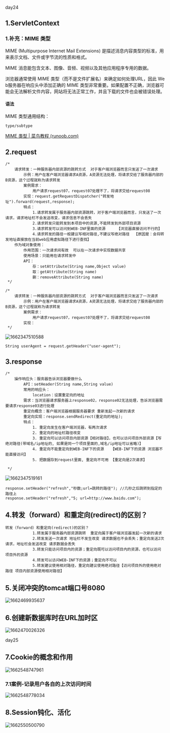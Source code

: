 

day24

## 1.ServletContext

### 1.补充：MIME 类型

MIME (Multipurpose Internet Mail Extensions) 是描述消息内容类型的标准，用来表示文档、文件或字节流的性质和格式。

MIME 消息能包含文本、图像、音频、视频以及其他应用程序专用的数据。

浏览器通常使用 MIME 类型（而不是文件扩展名）来确定如何处理URL，因此 We b服务器在响应头中添加正确的 MIME 类型非常重要。如果配置不正确，浏览器可能会无法解析文件内容，网站将无法正常工作，并且下载的文件也会被错误处理。

#### 语法

MIME 类型通用结构：

```
type/subtype
```

[MIME 类型 | 菜鸟教程 (runoob.com)](https://www.runoob.com/http/mime-types.html)



## 2.request

```
/*
    请求转发：一种服务器内部资源的跳转方式  对于客户端浏览器而言只发送了一次请求
        示例：用户在客户端浏览器请求A资源，A资源无法处理，将请求交给了服务器内部的B资源，这个过程就称为请求转发
        案例需求：
            用户请求request07，request07处理不了，将请求交给request08
        实现：request.getRequestDispatcher("转发地址").forward(request,response);
        特点：
            1.请求转发属于服务器内部资源跳转，对于客户端浏览器而言，只发送了一次请求，请求地址栏不会发送改变，请求信息不会丢失
            2.请求转发只能转发到本项目中的资源,不能转发到外部项目资源
            3.请求转发可以访问到WEB-INF里面的资源     【浏览器直接访问不行的】
            4.请求转发的路径一般建议写相对路径,不建议写绝对路径  【原因是：会将转发地址直接放在当前web应用虚拟路径下进行查找】
    作为域对象使用：
        作用范围：一次请求间有效  可以在一次请求中实现数据共享
        使用场景：只能用在请求转发中
        API：
            存：setAttribute(String name,Object value)
            取：getAttribute(String name)
            删：removeAttribute(String name)
 */
```

```
/*
    请求转发：一种服务器内部资源的跳转方式  对于客户端浏览器而言只发送了一次请求
        示例：用户在客户端浏览器请求A资源，A资源无法处理，将请求交给了服务器内部的B资源，这个过程就称为请求转发
        案例需求：
            用户请求request07，request07处理不了，将请求交给request08
        实现：
 */
```

![1662347510588](C:\Users\Jasper\AppData\Roaming\Typora\typora-user-images\1662347510588.png)

```
String userAgent = request.getHeader("user-agent");
```



## 3.response

```
/*
    操作响应头：服务器告诉浏览器要做什么
        API：setHeader(String name,String value)
        常用的响应头：
            location：设置重定向的地址
        需求：当浏览器请求服务器上response02，response02无法处理，告诉浏览器需要请求response03进行处理
        重定向概念：客户端浏览器根据服务器要求 重新发起一次新的请求
        重定向实现：response.sendRedirect(重定向的地址);
        特点：
            1. 重定向发生在客户端浏览器，有两次请求
            2. 重定向的地址栏路径改变
            3. 重定向可以访问项目内部资源【相对路径】，也可以访问项目外部资源【写绝对路径(带域名/ip地址的, 如果是同一个项目里面的,域名/ip地址可以省略)】
            4. 重定向不能重定向到WEB-INF下的资源   【WEB-INF下的资源 浏览器不能直接访问】
            5. 把数据存到request里面, 重定向不可用 【重定向是2次请求】

 */
```

![1662347519161](C:\Users\Jasper\AppData\Roaming\Typora\typora-user-images\1662347519161.png)

```
response.setHeader("refresh","秒数;url=跳转的路径"); //几秒之后跳转到指定的路径上
response.setHeader("refresh","5; url=http://www.baidu.com");
```



## 4.转发（forward）和重定向(redirect)的区别？

```
转发（forward）和重定向(redirect)的区别？
            1.转发属于服务器内部资源跳转  重定向属于客户端浏览器发起一次新的请求
            2.转发发送一次请求 地址栏不发生改变 请求数据也不会丢失；重定向发送2次请求，地址栏会发送改变 请求数据会丢失
            3.转发只能访问项目内的资源；重定向既可以访问项目内的资源，也可以访问项目外的资源
            4.转发可以访问WEB-INF下的资源；重定向不可以
            5.转发建议使用相对路径，重定向建议使用绝对路径【访问项目外的使用绝对路径 项目内部资源使用相对路径】
```



## 5.关闭冲突的tomcat端口号8080

![1662469935637](C:\Users\Jasper\AppData\Roaming\Typora\typora-user-images\1662469935637.png)



## 6.创建新数据库时在URL加时区

![1662470026326](C:\Users\Jasper\AppData\Roaming\Typora\typora-user-images\1662470026326.png)



day25

## 7.Cookie的概念和作用

![1662548747961](C:\Users\Jasper\AppData\Roaming\Typora\typora-user-images\1662548747961.png)

### 7.1案例-记录用户各自的上次访问时间



![1662548778034](C:\Users\Jasper\AppData\Roaming\Typora\typora-user-images\1662548778034.png)



## 8.Session钝化、活化

![1662550500790](C:\Users\Jasper\AppData\Roaming\Typora\typora-user-images\1662550500790.png)

